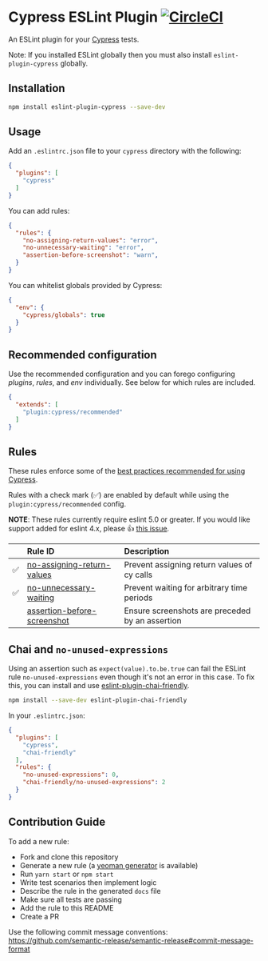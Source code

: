 # Cypress ESLint Plugin [![CircleCI](https://circleci.com/gh/cypress-io/eslint-plugin-cypress/tree/master.svg?style=svg)](https://circleci.com/gh/cypress-io/eslint-plugin-cypress/tree/master)

An ESLint plugin for your [Cypress](https://cypress.io) tests.

Note: If you installed ESLint globally then you must also install `eslint-plugin-cypress` globally.

## Installation

```sh
npm install eslint-plugin-cypress --save-dev
```

## Usage

Add an `.eslintrc.json` file to your `cypress` directory with the following:

```json
{
  "plugins": [
    "cypress"
  ]
}
```

You can add rules:

```json
{
  "rules": {
    "no-assigning-return-values": "error",
    "no-unnecessary-waiting": "error",
    "assertion-before-screenshot": "warn",
  }
}
```

You can whitelist globals provided by Cypress:

```json
{
  "env": {
    "cypress/globals": true
  }
}
```

## Recommended configuration

Use the recommended configuration and you can forego configuring _plugins_, _rules_, and _env_ individually. See below for which rules are included.

```json
{
  "extends": [
    "plugin:cypress/recommended"
  ]
}
```

## Rules

These rules enforce some of the [best practices recommended for using Cypress](https://on.cypress.io/best-practices).

Rules with a check mark (✅) are enabled by default while using the `plugin:cypress/recommended` config.

**NOTE**: These rules currently require eslint 5.0 or greater. If you would like support added for eslint 4.x, please 👍  [this issue](https://github.com/cypress-io/eslint-plugin-cypress/issues/14).

|    | Rule ID | Description |
|:---|:--------|:------------|
| ✅ | [no-assigning-return-values](./docs/rules/no-assigning-return-values.md) | Prevent assigning return values of cy calls |
| ✅ | [no-unnecessary-waiting](./docs/rules/no-unnecessary-waiting.md) | Prevent waiting for arbitrary time periods |
| | [assertion-before-screenshot](./docs/rules/assertion-before-screenshot.md) | Ensure screenshots are preceded by an assertion |

## Chai and `no-unused-expressions`

Using an assertion such as `expect(value).to.be.true` can fail the ESLint rule `no-unused-expressions` even though it's not an error in this case. To fix this, you can install and use [eslint-plugin-chai-friendly](https://www.npmjs.com/package/eslint-plugin-chai-friendly).

```sh
npm install --save-dev eslint-plugin-chai-friendly
```

In your `.eslintrc.json`:

```json
{
  "plugins": [
    "cypress",
    "chai-friendly"
  ],
  "rules": {
    "no-unused-expressions": 0,
    "chai-friendly/no-unused-expressions": 2
  }
}
```

## Contribution Guide

To add a new rule:
  * Fork and clone this repository
  * Generate a new rule (a [yeoman generator](https://github.com/eslint/generator-eslint) is available)
  * Run `yarn start` or `npm start`
  * Write test scenarios then implement logic
  * Describe the rule in the generated `docs` file
  * Make sure all tests are passing
  * Add the rule to this README
  * Create a PR

Use the following commit message conventions: https://github.com/semantic-release/semantic-release#commit-message-format
